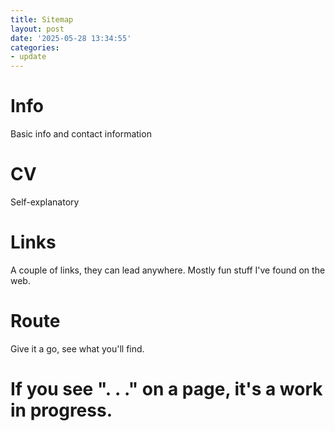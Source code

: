 ```yaml
---
title: Sitemap
layout: post
date: '2025-05-28 13:34:55'
categories:
- update
---
```


# **Info**
Basic info and contact information


# **CV**
Self-explanatory


# **Links**
A couple of links, they can lead anywhere. Mostly fun stuff I've found on the web.


# **Route**
Give it a go, see what you'll find.  


# If you see ". . ." on a page, it's a work in progress.
